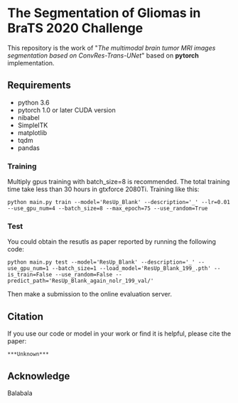 # The Segmentation of Gliomas in BraTS 2020 Challenge

This repository is the work of "_The multimodal brain tumor MRI images segmentation based on ConvRes-Trans-UNet_" based on **pytorch** implementation. 
<!-- You could click the link to access the [paper](https://arxiv.org/pdf/1904.03355.pdf). The multimodal brain tumor dataset (BraTS 2018) could be acquired from [here](https://www.med.upenn.edu/sbia/brats2018.html). -->

<!-- ## Dilated multi-fiber network -->


<!-- <div  align="center">  
 <img src="https://github.com/China-LiuXiaopeng/BraTS-DMFNet/blob/master/fig/Architecture.jpg"
     align=center/>
</div> -->

 <!-- <center>Architecture of 3D DMFNet</center> -->


## Requirements
- python 3.6
- pytorch 1.0 or later CUDA version
- nibabel
- SimpleITK
- matplotlib
- tqdm
- pandas


### Training

Multiply gpus training with batch_size=8 is recommended. The total training time take less than 30 hours in gtxforce 2080Ti. Training like this:

```
python main.py train --model='ResUp_Blank' --description='_' --lr=0.01 --use_gpu_num=4 --batch_size=8 --max_epoch=75 --use_random=True
```

### Test

You could obtain the resutls as paper reported by running the following code:

```
python main.py test --model='ResUp_Blank' --description='_' --use_gpu_num=1 --batch_size=1 --load_model='ResUp_Blank_199_.pth' --is_train=False --use_random=False --predict_path='ResUp_Blank_again_nolr_199_val/'
```
Then make a submission to the online evaluation server.

## Citation

If you use our code or model in your work or find it is helpful, please cite the paper:
```
***Unknown***
```

## Acknowledge
Balabala

